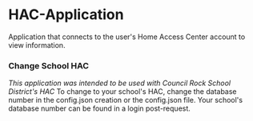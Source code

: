 # HAC-Application
Application that connects to the user's Home Access Center account to view information.

<h3><b>Change School HAC</b></h3>
<i>This application was intended to be used with Council Rock School District's HAC</i>
To change to your school's HAC, change the database number in the config.json creation or the config.json file.
Your school's database number can be found in a login post-request.



